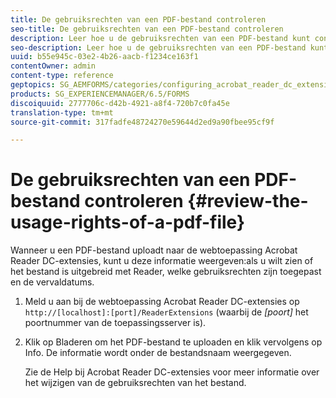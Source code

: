 ```yaml
---
title: De gebruiksrechten van een PDF-bestand controleren
seo-title: De gebruiksrechten van een PDF-bestand controleren
description: Leer hoe u de gebruiksrechten van een PDF-bestand kunt controleren.
seo-description: Leer hoe u de gebruiksrechten van een PDF-bestand kunt controleren.
uuid: b55e945c-03e2-4b26-aacb-f1234ce163f1
contentOwner: admin
content-type: reference
geptopics: SG_AEMFORMS/categories/configuring_acrobat_reader_dc_extensions
products: SG_EXPERIENCEMANAGER/6.5/FORMS
discoiquuid: 2777706c-d42b-4921-a8f4-720b7c0fa45e
translation-type: tm+mt
source-git-commit: 317fadfe48724270e59644d2ed9a90fbee95cf9f

---
```



# De gebruiksrechten van een PDF-bestand controleren {#review-the-usage-rights-of-a-pdf-file}

Wanneer u een PDF-bestand uploadt naar de webtoepassing Acrobat Reader DC-extensies, kunt u deze informatie weergeven:als u wilt zien of het bestand is uitgebreid met Reader, welke gebruiksrechten zijn toegepast en de vervaldatums.

1. Meld u aan bij de webtoepassing Acrobat Reader DC-extensies op `http://[localhost]:[port]/ReaderExtensions` (waarbij de *[poort]* het poortnummer van de toepassingsserver is).
1. Klik op Bladeren om het PDF-bestand te uploaden en klik vervolgens op Info. De informatie wordt onder de bestandsnaam weergegeven.

   Zie de Help bij Acrobat Reader DC-extensies voor meer informatie over het wijzigen van de gebruiksrechten van het bestand.

